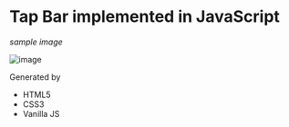 # Tap Bar implemented in JavaScript

*sample image*


![image](https://user-images.githubusercontent.com/80735337/111729757-2a971500-88b3-11eb-9f4b-f54d6d97d0a3.png)

Generated by
- HTML5
- CSS3
- Vanilla JS 
